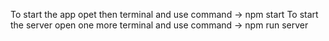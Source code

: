 To start the app opet then terminal and use command -> npm start
To start the server open one more terminal and use command -> npm run server

